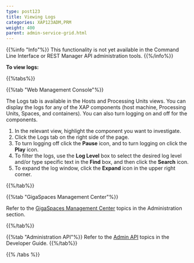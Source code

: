 ```yaml
---
type: post123
title: Viewing Logs
categories: XAP123ADM,PRM
weight: 400
parent: admin-service-grid.html
---
```

 
{{%info "Info"%}}
This functionality is not yet available in the Command Line Interface or REST Manager API administration tools.
{{%/info%}}  


**To view logs:**

 
{{%tabs%}}

<!--
{{%tab "Command Line Interface"%}}
N/A
{{%/tab%}}

{{%tab "REST Manager API"%}}
N/A
{{%/tab%}}
-->

{{%tab "Web Management Console"%}}

The Logs tab is available in the Hosts and Processing Units views. You can display the logs for any of the XAP components (host machine, Processing Units, Spaces, and containers). You can also turn logging on and off for the components.

1. In the relevant view, highlight the component you want to investigate.
1. Click the Logs tab on the right side of the page.
1. To turn logging off click the **Pause** icon, and to turn logging on click the **Play** icon.
1. To filter the logs, use the **Log Level** box to select the desired log level and/or type specific text in the **Find** box, and then click the **Search** icon.
1. To expand the log window, click the **Expand** icon in the upper right corner.

{{%/tab%}}


{{%tab "GigaSpaces Management Center"%}}

Refer to the [GigaSpaces Management Center](./gigaspaces-management-center.html) topics in the Administration section.

{{%/tab%}}


{{%tab "Administration API"%}}
Refer to the [Admin API](../dev-java/administration-and-monitoring-overview.html) topics in the Developer Guide.
{{%/tab%}}

{{% /tabs %}}
